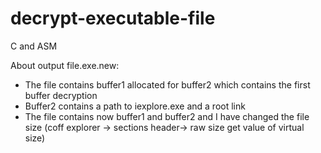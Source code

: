 # decrypt-executable-file
C and ASM

About output file.exe.new:
- The file contains buffer1 allocated for buffer2 which contains the first buffer decryption
- Buffer2 contains a path to iexplore.exe and a root link
- The file contains now buffer1 and buffer2 and I have changed the file size (coff explorer -> sections header-> raw size get value of virtual size)
